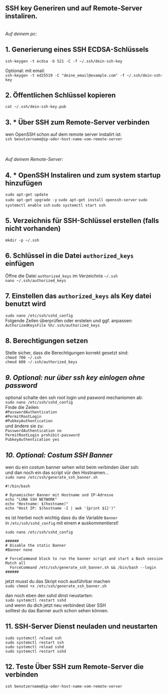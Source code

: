 ## SSH key Generiren und auf Remote-Server instaliren.
\
_Auf deinem pc:_
## 1. Generierung eines SSH ECDSA-Schlüssels
``ssh-keygen -t ecdsa -b 521 -C -f ~/.ssh/dein-ssh-key``

Optional: mit email:\
``ssh-keygen -t ed25519 -C "deine_email@example.com" -f ~/.ssh/dein-ssh-key``

## 2. Öffentlichen Schlüssel kopieren
``cat ~/.ssh/dein-ssh-key.pub``

## 3. * Über SSH zum Remote-Server verbinden
wen OpenSSH schon auf dem remote server instalirt ist:\
``ssh benutzername@ip-oder-host-name-vom-remote-server``

\
\
_Auf deinem Remote-Server:_
## 4. * OpenSSH Instaliren und zum system startup hinzufügen
``sudo apt-get update``\
``sudo apt-get upgrade -y``
``sudo apt-get install openssh-server``
``sudo systemctl enable ssh``
``sudo systemctl start ssh``

## 5. Verzeichnis für SSH-Schlüssel erstellen (falls nicht vorhanden)
``mkdir -p ~/.ssh``

## 6. Schlüssel in die Datei ``authorized_keys`` einfügen
Öffne die Datei ``authorized_keys`` im Verzeichnis ``~/.ssh``\
``nano ~/.ssh/authorized_keys``

## 7. Einstellen das ``authorized_keys`` als Key datei benutzt wird
``sudo nano /etc/ssh/sshd_config`` \
Folgende Zeilen überprüfen oder erstelen und ggf. anpassen: \
``AuthorizedKeysFile %h/.ssh/authorized_keys``

## 8. Berechtigungen setzen
Stelle sicher, dass die Berechtigungen korrekt gesetzt sind:\
``chmod 700 ~/.ssh``\
``chmod 600 ~/.ssh/authorized_keys``

## _9. Optional: nur über ssh key einlogen ohne password_
optional schalte den ssh root login und pasword mechanismen ab: \
``sudo nano /etc/ssh/sshd_config`` \
Finde die Zeilen: \
``#PasswordAuthentication``\
``#PermitRootLogin`` \
``#PubkeyAuthentication`` \
 und ändere sie zu: \
``PasswordAuthentication no`` \
``PermitRootLogin prohibit-password`` \
``PubkeyAuthentication yes``

## _10. Optional: Costum SSH Banner_
wen du ein costum banner sehen wilst beim verbinden über ssh: \
und dan noch ein das script vür den Hostnamen... \
``sudo nano /etc/ssh/generate_ssh_banner.sh``
```
#!/bin/bash

# Dynamischer Banner mit Hostname und IP-Adresse
echo "LUNA SSH NETWORK"
echo "Hostname: $(hostname)"
echo "Host IP: $(hostname -I | awk '{print $1}')"
```


es ist hierbei noch wichtig dass du die Variable ``Banner`` \
in ``/etc/ssh/sshd_config`` mit einem ``#`` auskommentierst!

``sudo nano /etc/ssh/sshd_config``
```
######
# Disable the static Banner
#Banner none

# ForceCommand block to run the banner script and start a Bash session
Match all
  ForceCommand /etc/ssh/generate_ssh_banner.sh && /bin/bash --login
######
```
jetzt musst du das Skript noch ausführbar machen \
``sudo chmod +x /etc/ssh/generate_ssh_banner.sh``

dan noch eben den sshd dinst neustarten: \
``sudo systemctl restart sshd`` \
und wenn du dich jetzt neu verbindest über SSH \
solltest du das Banner auch schon sehen können.

## 11. SSH-Server Dienst neuladen und neustarten
``sudo systemctl reload ssh`` \
``sudo systemctl restart ssh`` \
``sudo systemctl reload sshd`` \
``sudo systemctl restart sshd``
## 12. Teste Über SSH zum Remote-Server die verbinden
``ssh benutzername@ip-oder-host-name-vom-remote-server``
